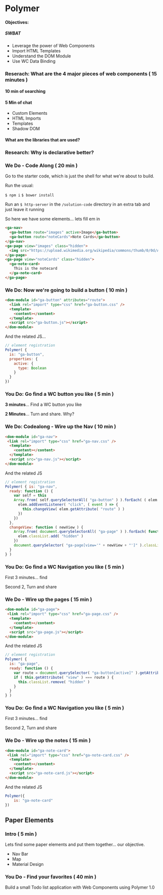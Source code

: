 # Polymer

#### Objectives:
##### SWBAT

- Leverage the power of Web Components
- Import HTML Templates
- Understand the DOM Module
- Use WC Data Binding


### Reserach: What are the 4 major pieces of web components ( 15 minutes )

#### 10 min of searching

#### 5 Min of chat
- Custom Elements
- HTML Imports
- Templates
- Shadow DOM


#### What are the libraries that are used?

### Research: Why is declarative better?



### We Do - Code Along ( 20 min )
Go to the starter code, which is just the shell for what we're about to build.

Run the usual:

`$ npm i` 
`$ bower install`

Run an `$ http-server` in the `/solution-code` directory in an extra tab and just leave it running

So here we have some elements... lets fill em in

```html
<ga-nav>
  <ga-button route="images" active>Image</ga-button>
  <ga-button route="noteCards">Note Cards</ga-button>
</ga-nav>
<ga-page view="images" class="hidden">
  <img src="https://upload.wikimedia.org/wikipedia/commons/thumb/0/0d/Africa_and_Europe_from_a_Million_Miles_Away.png/252px-  Africa_and_Europe_from_a_Million_Miles_Away.png" />
</ga-page>
<ga-page view="noteCards" class="hidden">
  <ga-note-card>
    This is the notecard
  </ga-note-card>
</ga-page>
```


### We Do: Now we're going to build a button ( 10 min )
```html
<dom-module id="ga-button" attributes="route">
  <link rel="import" type="css" href="ga-button.css" />
  <template>
    <content></content>
  </template>
  <script src="ga-button.js"></script>
</dom-module>
```
And the related JS...

```javascript
// element registration
Polymer( {
  is: "ga-button",
  properties: {
    active: {
      type: Boolean
    }
  }
})
```
### You Do: Go find a WC button you like ( 5 min )

**3 minutes**... Find a WC button you like

**2 Minutes**... Turn and share. Why?

### We Do: Codealong - Wire up the Nav ( 10 min )
```html
<dom-module id="ga-nav">
 <link rel="import" type="css" href="ga-nav.css" />
  <template>
    <content></content>
  </template>
  <script src="ga-nav.js"></script>
</dom-module>
```

And the related JS

```javascript
// element registration
Polymer( { is: "ga-nav",
  ready: function () {
    var self = this
    Array.from( self.querySelectorAll( "ga-button" ) ).forEach( ( elem ) => {
      elem.addEventListener( "click", ( event ) => {
        this.changeView( elem.getAttribute( "route" ) )
      })
    })
  },
  changeView: function ( newView ) {
    Array.from( document.querySelectorAll( "ga-page" ) ).forEach( function ( elem ) {
      elem.classList.add( "hidden" )
    })
    document.querySelector( "ga-page[view='" + newView + "']" ).classList.remove( "hidden" )
  }
} )
```
### You Do: Go find a WC Navigation you like ( 5 min )

First 3 minutes... find

Second 2, Turn and share


### We Do - Wire up the pages ( 15 min )
```html
<dom-module id="ga-page">
 <link rel="import" type="css" href="ga-page.css" />
  <template>
    <content></content>
  </template>
  <script src="ga-page.js"></script>
</dom-module>
```
And the related JS

```javascript
// element registration
Polymer( {
  is: "ga-page",
  ready: function () {
    var route = document.querySelector( "ga-button[active]" ).getAttribute( "route" )
    if ( this.getAttribute( "view" ) === route ) {
      this.classList.remove( "hidden" )
    }
  }
} )
```

### You Do: Go find a WC Navigation you like ( 5 min )

First 3 minutes... find

Second 2, Turn and share

### We Do - Wire up the notes ( 15 min )
```html
<dom-module id="ga-note-card">
 <link rel="import" type="css" href="ga-note-card.css" />
  <template>
    <content></content>
  </template>
  <script src="ga-note-card.js"></script>
</dom-module>
```
And the related JS

```javascript
Polymer({
	is: "ga-note-card"
})
```


## Paper Elements

### Intro ( 5 min )

Lets find some paper elements and put them together... our objective.
- Nav Bar
- Map
- Material Design


### You Do - Find your favorites ( 40 min )

Build a small Todo list application with Web Components using Polymer 1.0
